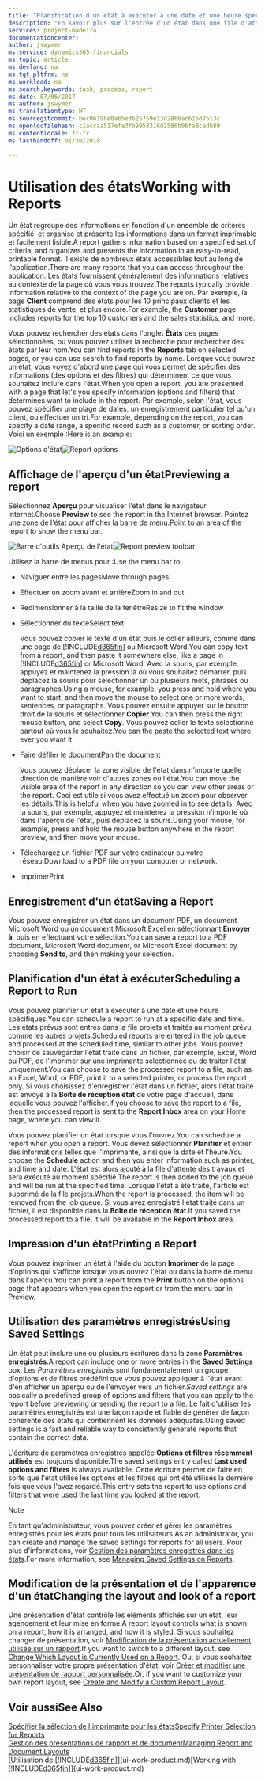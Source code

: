 ```yaml
---
title: "Planification d'un état à exécuter à une date et une heure spécifiques | Microsoft Docs"
description: "En savoir plus sur l'entrée d'un état dans une file d'attente de projets et la planification de son traitement à une date et à une heure spécifiques."
services: project-madeira
documentationcenter: 
author: jswymer
ms.service: dynamics365-financials
ms.topic: article
ms.devlang: na
ms.tgt_pltfrm: na
ms.workload: na
ms.search.keywords: task, process, report
ms.date: 07/06/2017
ms.author: jswymer
ms.translationtype: HT
ms.sourcegitcommit: bec0619be0a65e3625759e13d2866ac615d7513c
ms.openlocfilehash: c1accaa517efa3fb9958316d2586b06fa8cadb80
ms.contentlocale: fr-fr
ms.lasthandoff: 01/30/2018

---
```

# <a name="working-with-reports"></a><span data-ttu-id="51b8c-103">Utilisation des états</span><span class="sxs-lookup"><span data-stu-id="51b8c-103">Working with Reports</span></span>
<span data-ttu-id="51b8c-104">Un état regroupe des informations en fonction d'un ensemble de critères spécifié, et organise et présente les informations dans un format imprimable et facilement lisible.</span><span class="sxs-lookup"><span data-stu-id="51b8c-104">A report gathers information based on a specified set of criteria, and organizes and presents the information in an easy-to-read, printable format.</span></span> <span data-ttu-id="51b8c-105">Il existe de nombreux états accessibles tout au long de l'application.</span><span class="sxs-lookup"><span data-stu-id="51b8c-105">There are many reports that you can access throughout the application.</span></span> <span data-ttu-id="51b8c-106">Les états fournissent généralement des informations relatives au contexte de la page où vous vous trouvez.</span><span class="sxs-lookup"><span data-stu-id="51b8c-106">The reports typically provide information relative to the context of the page you are on.</span></span> <span data-ttu-id="51b8c-107">Par exemple, la page **Client** comprend des états pour les 10 principaux clients et les statistiques de vente, et plus encore.</span><span class="sxs-lookup"><span data-stu-id="51b8c-107">For example, the **Customer** page includes reports for the top 10 customers and the sales statistics, and more.</span></span>

<span data-ttu-id="51b8c-108">Vous pouvez rechercher des états dans l'onglet **États** des pages sélectionnées, ou vous pouvez utiliser la recherche pour rechercher des états par leur nom.</span><span class="sxs-lookup"><span data-stu-id="51b8c-108">You can find reports in the **Reports** tab on selected pages, or you can use search to find reports by name.</span></span> <span data-ttu-id="51b8c-109">Lorsque vous ouvrez un état, vous voyez d'abord une page qui vous permet de spécifier des informations (des options et des filtres) qui déterminent ce que vous souhaitez inclure dans l'état.</span><span class="sxs-lookup"><span data-stu-id="51b8c-109">When you open a report, you are presented with a page that let's you specify information (options and filters) that determines want to include in the report.</span></span> <span data-ttu-id="51b8c-110">Par exemple, selon l'état, vous pouvez spécifier une plage de dates, un enregistrement particulier tel qu'un client, ou effectuer un tri.</span><span class="sxs-lookup"><span data-stu-id="51b8c-110">For example, depending on the report, you can specify a date range, a specific record such as a customer, or sorting order.</span></span> <span data-ttu-id="51b8c-111">Voici un exemple :</span><span class="sxs-lookup"><span data-stu-id="51b8c-111">Here is an example:</span></span>

<span data-ttu-id="51b8c-112">![Options d'état](media/report_options.png "Options d'état")</span><span class="sxs-lookup"><span data-stu-id="51b8c-112">![Report options](media/report_options.png "Report options")</span></span>

## <a name="previewing-a-report"></a><span data-ttu-id="51b8c-113">Affichage de l'aperçu d'un état</span><span class="sxs-lookup"><span data-stu-id="51b8c-113">Previewing a report</span></span>
<span data-ttu-id="51b8c-114">Sélectionnez **Aperçu** pour visualiser l'état dans le navigateur Internet.</span><span class="sxs-lookup"><span data-stu-id="51b8c-114">Choose **Preview** to see the report in the Internet browser.</span></span> <span data-ttu-id="51b8c-115">Pointez une zone de l'état pour afficher la barre de menu.</span><span class="sxs-lookup"><span data-stu-id="51b8c-115">Point to an area of the report to show the menu bar.</span></span>  

<span data-ttu-id="51b8c-116">![Barre d'outils Aperçu de l'état](media/report_viewer.png "Barre d'outils Aperçu de l'état")</span><span class="sxs-lookup"><span data-stu-id="51b8c-116">![Report preview toolbar](media/report_viewer.png "Report preview toolbar")</span></span>

<span data-ttu-id="51b8c-117">Utilisez la barre de menus pour :</span><span class="sxs-lookup"><span data-stu-id="51b8c-117">Use the menu bar to:</span></span>

-   <span data-ttu-id="51b8c-118">Naviguer entre les pages</span><span class="sxs-lookup"><span data-stu-id="51b8c-118">Move through pages</span></span>
-   <span data-ttu-id="51b8c-119">Effectuer un zoom avant et arrière</span><span class="sxs-lookup"><span data-stu-id="51b8c-119">Zoom in and out</span></span>
-   <span data-ttu-id="51b8c-120">Redimensionner à la taille de la fenêtre</span><span class="sxs-lookup"><span data-stu-id="51b8c-120">Resize to fit the window</span></span>
-   <span data-ttu-id="51b8c-121">Sélectionner du texte</span><span class="sxs-lookup"><span data-stu-id="51b8c-121">Select text</span></span>

    <span data-ttu-id="51b8c-122">Vous pouvez copier le texte d'un état puis le coller ailleurs, comme dans une page de [!INCLUDE[d365fin](includes/d365fin_md.md)] ou Microsoft Word.</span><span class="sxs-lookup"><span data-stu-id="51b8c-122">You can copy text from a report, and then paste it somewhere else, like a page in [!INCLUDE[d365fin](includes/d365fin_md.md)] or Microsoft Word.</span></span>  <span data-ttu-id="51b8c-123">Avec la souris, par exemple, appuyez et maintenez la pression là où vous souhaitez démarrer, puis déplacez la souris pour sélectionner un ou plusieurs mots, phrases ou paragraphes.</span><span class="sxs-lookup"><span data-stu-id="51b8c-123">Using a mouse, for example, you press and hold where you want to start, and then move the mouse to select one or more words, sentences, or paragraphs.</span></span> <span data-ttu-id="51b8c-124">Vous pouvez ensuite appuyer sur le bouton droit de la souris et sélectionner **Copier**.</span><span class="sxs-lookup"><span data-stu-id="51b8c-124">You can then press the right mouse button, and select **Copy**.</span></span> <span data-ttu-id="51b8c-125">Vous pouvez coller le texte sélectionné partout où vous le souhaitez.</span><span class="sxs-lookup"><span data-stu-id="51b8c-125">You can the paste the selected text where ever you want it.</span></span>
-   <span data-ttu-id="51b8c-126">Faire défiler le document</span><span class="sxs-lookup"><span data-stu-id="51b8c-126">Pan the document</span></span>

    <span data-ttu-id="51b8c-127">Vous pouvez déplacer la zone visible de l'état dans n'importe quelle direction de manière voir d'autres zones ou l'état.</span><span class="sxs-lookup"><span data-stu-id="51b8c-127">You can move the visible area of the report in any direction so you can view other areas or the report.</span></span> <span data-ttu-id="51b8c-128">Ceci est utile si vous avez effectué un zoom pour observer les détails.</span><span class="sxs-lookup"><span data-stu-id="51b8c-128">This is helpful when you have zoomed in to see details.</span></span>  <span data-ttu-id="51b8c-129">Avec la souris, par exemple, appuyez et maintenez la pression n'importe où dans l'aperçu de l'état, puis déplacez la souris.</span><span class="sxs-lookup"><span data-stu-id="51b8c-129">Using your mouse, for example, press and hold the mouse button anywhere in the report preview, and then move your mouse.</span></span>

-   <span data-ttu-id="51b8c-130">Téléchargez un fichier PDF sur votre ordinateur ou votre réseau.</span><span class="sxs-lookup"><span data-stu-id="51b8c-130">Download to a PDF file on your computer or network.</span></span>
-   <span data-ttu-id="51b8c-131">Imprimer</span><span class="sxs-lookup"><span data-stu-id="51b8c-131">Print</span></span>


## <a name="saving-a-report"></a><span data-ttu-id="51b8c-132">Enregistrement d'un état</span><span class="sxs-lookup"><span data-stu-id="51b8c-132">Saving a Report</span></span>
<span data-ttu-id="51b8c-133">Vous pouvez enregistrer un état dans un document PDF, un document Microsoft Word ou un document Microsoft Excel en sélectionnant **Envoyer à**, puis en effectuant votre sélection.</span><span class="sxs-lookup"><span data-stu-id="51b8c-133">You can save a report to a PDF document, Microsoft Word document, or Microsoft Excel document by choosing **Send to**, and then making your selection.</span></span>

## <a name="ScheduleReport"></a> <span data-ttu-id="51b8c-134">Planification d'un état à exécuter</span><span class="sxs-lookup"><span data-stu-id="51b8c-134">Scheduling a Report to Run</span></span>
<span data-ttu-id="51b8c-135">Vous pouvez planifier un état à exécuter à une date et une heure spécifiques.</span><span class="sxs-lookup"><span data-stu-id="51b8c-135">You can schedule a report to run at a specific date and time.</span></span> <span data-ttu-id="51b8c-136">Les états prévus sont entrés dans la file projets et traités au moment prévu, comme les autres projets.</span><span class="sxs-lookup"><span data-stu-id="51b8c-136">Scheduled reports are entered in the job queue and processed at the scheduled time, similar to other jobs.</span></span> <span data-ttu-id="51b8c-137">Vous pouvez choisir de sauvegarder l'état traité dans un fichier, par exemple, Excel, Word ou PDF, de l'imprimer sur une imprimante sélectionnée ou de traiter l'état uniquement.</span><span class="sxs-lookup"><span data-stu-id="51b8c-137">You can choose to save the processed report to a file, such as an Excel, Word, or PDF, print it to a selected printer, or process the report only.</span></span> <span data-ttu-id="51b8c-138">Si vous choisissez d'enregistrer l'état dans un fichier, alors l'état traité est envoyé à la **Boîte de réception état** de votre page d'accueil, dans laquelle vous pouvez l'afficher.</span><span class="sxs-lookup"><span data-stu-id="51b8c-138">If you choose to save the report to a file, then the processed report is sent to the **Report Inbox** area on your Home page, where you can view it.</span></span>

<span data-ttu-id="51b8c-139">Vous pouvez planifier un état lorsque vous l'ouvrez.</span><span class="sxs-lookup"><span data-stu-id="51b8c-139">You can schedule a report when you open a report.</span></span> <span data-ttu-id="51b8c-140">Vous devez sélectionner **Planifier** et entrer des informations telles que l'imprimante, ainsi que la date et l'heure.</span><span class="sxs-lookup"><span data-stu-id="51b8c-140">You choose the **Schedule** action and then you enter information such as printer, and time and date.</span></span> <span data-ttu-id="51b8c-141">L'état est alors ajouté à la file d'attente des travaux et sera exécuté au moment spécifié.</span><span class="sxs-lookup"><span data-stu-id="51b8c-141">The report is then added to the job queue and will be run at the specified time.</span></span> <span data-ttu-id="51b8c-142">Lorsque l'état a été traité, l'article est supprimé de la file projets.</span><span class="sxs-lookup"><span data-stu-id="51b8c-142">When the report is processed, the item will be removed from the job queue.</span></span> <span data-ttu-id="51b8c-143">Si vous avez enregistré l'état traité dans un fichier, il est disponible dans la **Boîte de réception état**.</span><span class="sxs-lookup"><span data-stu-id="51b8c-143">If you saved the processed report to a file, it will be available in the **Report Inbox** area.</span></span>

## <a name="PrintReport"></a><span data-ttu-id="51b8c-144">Impression d'un état</span><span class="sxs-lookup"><span data-stu-id="51b8c-144">Printing a Report</span></span>
<span data-ttu-id="51b8c-145">Vous pouvez imprimer un état à l'aide du bouton **Imprimer** de la page d'options qui s'affiche lorsque vous ouvrez l'état ou dans la barre de menu dans l'aperçu.</span><span class="sxs-lookup"><span data-stu-id="51b8c-145">You can print a report from the **Print** button on the options page that appears when you open the report or from the menu bar in Preview.</span></span>

## <a name="using-saved-settings"></a><span data-ttu-id="51b8c-146">Utilisation des paramètres enregistrés</span><span class="sxs-lookup"><span data-stu-id="51b8c-146">Using Saved Settings</span></span>
<span data-ttu-id="51b8c-147">Un état peut inclure une ou plusieurs écritures dans la zone **Paramètres enregistrés**.</span><span class="sxs-lookup"><span data-stu-id="51b8c-147">A report can include one or more entries in the **Saved Settings** box.</span></span> <span data-ttu-id="51b8c-148">Les *Paramètres enregistrés* sont fondamentalement un groupe d'options et de filtres prédéfini que vous pouvez appliquer à l'état avant d'en afficher un aperçu ou de l'envoyer vers un fichier.</span><span class="sxs-lookup"><span data-stu-id="51b8c-148">*Saved settings* are basically a predefined group of options and filters that you can apply to the report before previewing or sending the report to a file.</span></span> <span data-ttu-id="51b8c-149">Le fait d'utiliser les paramètres enregistrés est une façon rapide et fiable de générer de façon cohérente des états qui contiennent les données adéquates.</span><span class="sxs-lookup"><span data-stu-id="51b8c-149">Using saved settings is a fast and reliable way to consistently generate reports that contain the correct data.</span></span>

<span data-ttu-id="51b8c-150">L'écriture de paramètres enregistrés appelée **Options et filtres récemment utilisés** est toujours disponible.</span><span class="sxs-lookup"><span data-stu-id="51b8c-150">The saved settings entry called **Last used options and filters** is always available.</span></span> <span data-ttu-id="51b8c-151">Cette écriture permet de faire en sorte que l'état utilise les options et les filtres qui ont été utilisés la dernière fois que vous l'avez regardé.</span><span class="sxs-lookup"><span data-stu-id="51b8c-151">This entry sets the report to use options and filters that were used the last time you looked at the report.</span></span>

>[!NOTE]
><span data-ttu-id="51b8c-152">En tant qu'administrateur, vous pouvez créer et gérer les paramètres enregistrés pour les états pour tous les utilisateurs.</span><span class="sxs-lookup"><span data-stu-id="51b8c-152">As an administrator, you can create and manage the saved settings for reports for all users.</span></span> <span data-ttu-id="51b8c-153">Pour plus d'informations, voir [Gestion des paramètres enregistrés dans les états](reports-saving-reusing-settings.md).</span><span class="sxs-lookup"><span data-stu-id="51b8c-153">For more information, see [Managing Saved Settings on Reports](reports-saving-reusing-settings.md).</span></span>

## <a name="changing-the-layout-and-look-of-a-report"></a><span data-ttu-id="51b8c-154">Modification de la présentation et de l'apparence d'un état</span><span class="sxs-lookup"><span data-stu-id="51b8c-154">Changing the layout and look of a report</span></span>
<span data-ttu-id="51b8c-155">Une présentation d'état contrôle les éléments affichés sur un état, leur agencement et leur mise en forme.</span><span class="sxs-lookup"><span data-stu-id="51b8c-155">A report layout controls what is shown on a report, how it is arranged, and how it is styled.</span></span> <span data-ttu-id="51b8c-156">Si vous souhaitez changer de présentation, voir [Modification de la présentation actuellement utilisée sur un rapport](ui-how-change-layout-currently-used-report.md).</span><span class="sxs-lookup"><span data-stu-id="51b8c-156">If you want to switch to a different layout, see [Change Which Layout is Currently Used on a Report](ui-how-change-layout-currently-used-report.md).</span></span> <span data-ttu-id="51b8c-157">Ou, si vous souhaitez personnaliser votre propre présentation d'état, voir [Créer et modifier une présentation de rapport personnalisée](ui-how-create-custom-report-layout.md).</span><span class="sxs-lookup"><span data-stu-id="51b8c-157">Or, if you want to customize your own report layout, see [Create and Modify a Custom Report Layout](ui-how-create-custom-report-layout.md).</span></span>

## <a name="see-also"></a><span data-ttu-id="51b8c-158">Voir aussi</span><span class="sxs-lookup"><span data-stu-id="51b8c-158">See Also</span></span>
[<span data-ttu-id="51b8c-159">Spécifier la sélection de l'imprimante pour les états</span><span class="sxs-lookup"><span data-stu-id="51b8c-159">Specify Printer Selection for Reports</span></span>](ui-specify-printer-selection-reports.md)  
[<span data-ttu-id="51b8c-160">Gestion des présentations de rapport et de document</span><span class="sxs-lookup"><span data-stu-id="51b8c-160">Managing Report and Document Layouts</span></span>](ui-manage-report-layouts.md)  
<span data-ttu-id="51b8c-161">[Utilisation de [!INCLUDE[d365fin](includes/d365fin_md.md)]](ui-work-product.md)</span><span class="sxs-lookup"><span data-stu-id="51b8c-161">[Working with [!INCLUDE[d365fin](includes/d365fin_md.md)]](ui-work-product.md)</span></span>

